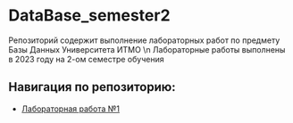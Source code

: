 # DataBase_semester2

Репозиторий содержит выполнение лабораторных работ по предмету Базы Данных Университета ИТМО \n
Лабораторные работы выполнены в 2023 году на 2-ом семестре обучения

## Навигация по репозиторию: 
  - [Лабораторная работа №1](/DataBase_lab1)
